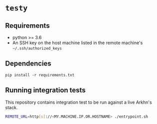 # `testy`

## Requirements

- python >= 3.6
- An SSH key on the host machine listed in the remote machine's `~/.ssh/authorized_keys`

## Dependencies

```
pip install -r requirements.txt
```

## Running integration tests

This repository contains integration test to be run against a live Arkhn's stack.

```sh
REMOTE_URL=http[s]://<MY.MACHINE.IP.OR.HOSTNAME> ./entrypoint.sh
```
